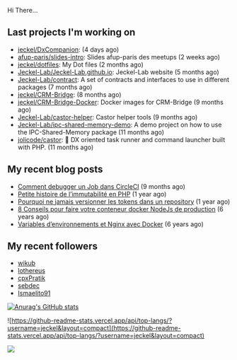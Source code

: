Hi There...

## Last projects I'm working on

 - [jeckel/DxCompanion](https://github.com/jeckel/DxCompanion):  (4 days ago)
 - [afup-paris/slides-intro](https://github.com/afup-paris/slides-intro): Slides afup-paris des meetups (2 weeks ago)
 - [jeckel/dotfiles](https://github.com/jeckel/dotfiles): My Dot files (2 months ago)
 - [Jeckel-Lab/Jeckel-Lab.github.io](https://github.com/Jeckel-Lab/Jeckel-Lab.github.io): Jeckel-Lab website (5 months ago)
 - [Jeckel-Lab/contract](https://github.com/Jeckel-Lab/contract): A set of contracts and interfaces to use in different packages (7 months ago)
 - [jeckel/CRM-Bridge](https://github.com/jeckel/CRM-Bridge):  (8 months ago)
 - [jeckel/CRM-Bridge-Docker](https://github.com/jeckel/CRM-Bridge-Docker): Docker images for CRM-Bridge (9 months ago)
 - [Jeckel-Lab/castor-helper](https://github.com/Jeckel-Lab/castor-helper): Castor helper tools (9 months ago)
 - [Jeckel-Lab/ipc-shared-memory-demo](https://github.com/Jeckel-Lab/ipc-shared-memory-demo): A demo project on how to use the IPC-Shared-Memory package (11 months ago)
 - [jolicode/castor](https://github.com/jolicode/castor): 🦫 DX oriented task runner and command launcher built with PHP. (11 months ago)

## My recent blog posts

- [Comment debugger un Job dans CircleCI](https://jeckel-lab.fr/ci-cd/2024/02/15/debugger-un-job-circleci.html) (9 months ago)
- [Petite histoire de l’immutabilité en PHP](https://jeckel-lab.fr/php/2023/10/02/histoire-immutabilite-en-php.html) (1 year ago)
- [Pourquoi ne jamais versionner les tokens dans un repository](https://jeckel-lab.fr/devops/2023/09/21/ne-pas-versionner-les-tokens-dans-git.html) (1 year ago)
- [8 Conseils pour faire votre conteneur docker NodeJs de production](https://jeckel-lab.fr/devops/2018/02/08/conteneur-nodejs-en-production.html) (6 years ago)
- [Variables d’environnements et Nginx avec Docker](https://jeckel-lab.fr/devops/2018/01/22/env-variables-nginx-docker.html) (6 years ago)

## My recent followers

- [wikub](https://github.com/wikub)
- [lothereus](https://github.com/lothereus)
- [cpxPratik](https://github.com/cpxPratik)
- [sebdec](https://github.com/sebdec)
- [Ismaelito91](https://github.com/Ismaelito91)


[![Anurag's GitHub stats](https://github-readme-stats.vercel.app/api?username=jeckel)](https://github.com/anuraghazra/github-readme-stats)

![https://github-readme-stats.vercel.app/api/top-langs/?username=jeckel&layout=compact](https://github-readme-stats.vercel.app/api/top-langs/?username=jeckel&layout=compact)

![](https://komarev.com/ghpvc/?username=jeckel&color=blue)
